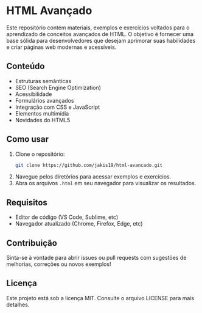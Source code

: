 # HTML Avançado

Este repositório contém materiais, exemplos e exercícios voltados para o aprendizado de conceitos avançados de HTML. O objetivo é fornecer uma base sólida para desenvolvedores que desejam aprimorar suas habilidades e criar páginas web modernas e acessíveis.

## Conteúdo

- Estruturas semânticas
- SEO (Search Engine Optimization)
- Acessibilidade
- Formulários avançados
- Integração com CSS e JavaScript
- Elementos multimídia
- Novidades do HTML5

## Como usar

1. Clone o repositório:
   ```bash
   git clone https://github.com/jakis19/html-avancado.git
   ```
2. Navegue pelos diretórios para acessar exemplos e exercícios.
3. Abra os arquivos `.html` em seu navegador para visualizar os resultados.

## Requisitos

- Editor de código (VS Code, Sublime, etc)
- Navegador atualizado (Chrome, Firefox, Edge, etc)

## Contribuição

Sinta-se à vontade para abrir issues ou pull requests com sugestões de melhorias, correções ou novos exemplos!

## Licença

Este projeto está sob a licença MIT. Consulte o arquivo LICENSE para mais detalhes.

